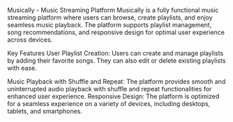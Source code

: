 Musically - Music Streaming Platform
Musically is a fully functional music streaming platform where users can browse, create playlists, and enjoy seamless music playback. The platform supports playlist management, song recommendations, and responsive design for optimal user experience across devices.

Key Features
User Playlist Creation:
Users can create and manage playlists by adding their favorite songs. They can also edit or delete existing playlists with ease.

Music Playback with Shuffle and Repeat:
The platform provides smooth and uninterrupted audio playback with shuffle and repeat functionalities for enhanced user experience.
Responsive Design:
The platform is optimized for a seamless experience on a variety of devices, including desktops, tablets, and smartphones.
